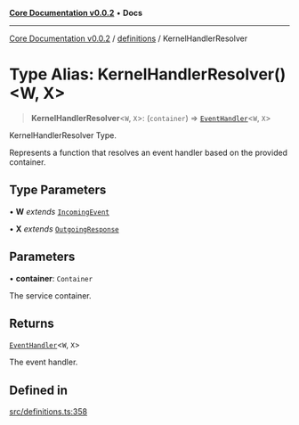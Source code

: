 [**Core Documentation v0.0.2**](../../README.md) • **Docs**

***

[Core Documentation v0.0.2](../../modules.md) / [definitions](../README.md) / KernelHandlerResolver

# Type Alias: KernelHandlerResolver()\<W, X\>

> **KernelHandlerResolver**\<`W`, `X`\>: (`container`) => [`EventHandler`](EventHandler.md)\<`W`, `X`\>

KernelHandlerResolver Type.

Represents a function that resolves an event handler based on the provided container.

## Type Parameters

• **W** *extends* [`IncomingEvent`](../../events/IncomingEvent/classes/IncomingEvent.md)

• **X** *extends* [`OutgoingResponse`](../../events/OutgoingResponse/classes/OutgoingResponse.md)

## Parameters

• **container**: `Container`

The service container.

## Returns

[`EventHandler`](EventHandler.md)\<`W`, `X`\>

The event handler.

## Defined in

[src/definitions.ts:358](https://github.com/stonemjs/core/blob/dd7eaec566465ef84c36b87b824f8ea9ab76e8fa/src/definitions.ts#L358)
